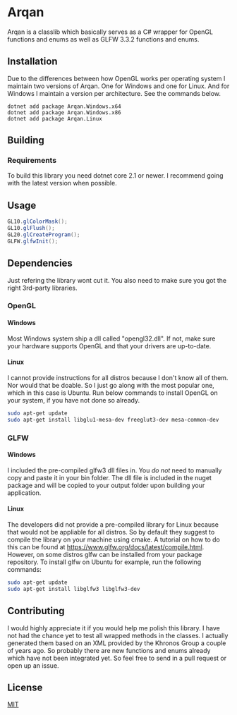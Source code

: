 # Arqan
Arqan is a classlib which basically serves as a C# wrapper for OpenGL functions and enums as well as GLFW 3.3.2 functions and enums.

## Installation
Due to the differences between how OpenGL works per operating system I maintain two versions of Arqan. One for Windows and one for Linux. And for Windows I maintain a version per architecture. See the commands below.

```
dotnet add package Arqan.Windows.x64
dotnet add package Arqan.Windows.x86
dotnet add package Arqan.Linux
```

## Building

### Requirements
To build this library you need dotnet core 2.1 or newer. I recommend going with the latest version when possible.

## Usage

```C#
GL10.glColorMask();
GL10.glFlush();
GL20.glCreateProgram();
GLFW.glfwInit();
```

## Dependencies
Just refering the library wont cut it. You also need to make sure you got the right 3rd-party libraries.

### OpenGL
#### Windows
Most Windows system ship a dll called "opengl32.dll". If not, make sure your hardware supports OpenGL and that your drivers are up-to-date.

#### Linux
I cannot provide instructions for all distros because I don't know all of them. Nor would that be doable. So I just go along with the most popular one, which in this case is Ubuntu. Run below commands to
install OpenGL on your system, if you have not done so already.

```bash
sudo apt-get update
sudo apt-get install libglu1-mesa-dev freeglut3-dev mesa-common-dev
```

### GLFW
#### Windows
I included the pre-compiled glfw3 dll files in. You _do not_ need to manually copy and paste it in your bin folder. The dll file is included in the nuget package and will be copied to your output folder upon building your application.

#### Linux
The developers did not provide a pre-compiled library for Linux because that would not be appliable for all distros. So by default they suggest to compile the library on your machine using cmake. A tutorial on how to do this can be found at https://www.glfw.org/docs/latest/compile.html.
However, on some distros glfw can be installed from your package repository. To install glfw on Ubuntu for example, run the following commands:

```bash
sudo apt-get update
sudo apt-get install libglfw3 libglfw3-dev
```

## Contributing
I would highly appreciate it if you would help me polish this library. I have not had the chance yet to test all wrapped methods in the classes. I actually generated
them based on an XML provided by the Khronos Group a couple of years ago. So probably there are new functions and enums already which have not been integrated yet. So feel free to send in a pull request or open up an issue.

## License
[MIT](https://choosealicense.com/licenses/mit/)
